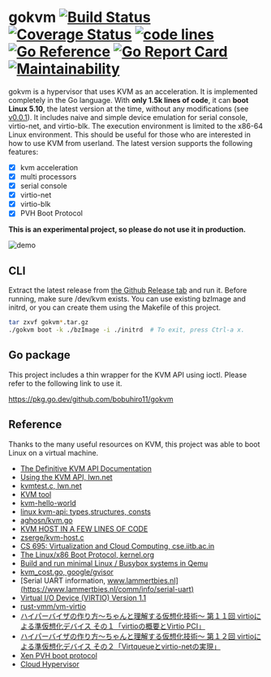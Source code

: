 # gokvm [![Build Status](https://app.travis-ci.com/bobuhiro11/gokvm.svg?branch=main)](https://app.travis-ci.com/bobuhiro11/gokvm) [![Coverage Status](https://coveralls.io/repos/github/bobuhiro11/gokvm/badge.svg?branch=main)](https://coveralls.io/github/bobuhiro11/gokvm?branch=main) [![code lines](https://sloc.xyz/github/bobuhiro11/gokvm?category=code)](https://sloc.xyz/github/bobuhiro11/gokvm?category=code) [![Go Reference](https://pkg.go.dev/badge/github.com/bobuhiro11/gokvm.svg)](https://pkg.go.dev/github.com/bobuhiro11/gokvm) [![Go Report Card](https://goreportcard.com/badge/github.com/bobuhiro11/gokvm)](https://goreportcard.com/report/github.com/bobuhiro11/gokvm) [![Maintainability](https://api.codeclimate.com/v1/badges/f60e75353f617035d732/maintainability)](https://codeclimate.com/github/bobuhiro11/gokvm/maintainability)


gokvm is a hypervisor that uses KVM as an acceleration.
It is implemented completely in the Go language.
With **only 1.5k lines of code**, it can **boot Linux 5.10**, the latest version at the time, without any modifications
(see [v0.0.1](https://github.com/bobuhiro11/gokvm/releases/tag/v0.0.1)).
It includes naive and simple device emulation for serial console, virtio-net, and virtio-blk.
The execution environment is limited to the x86-64 Linux environment.
This should be useful for those who are interested in how to use KVM from userland.
The latest version supports the following features:

- [x] kvm acceleration
- [x] multi processors
- [x] serial console
- [x] virtio-net
- [x] virtio-blk
- [x] PVH Boot Protocol

**This is an experimental project, so please do not use it in production.**

![demo](https://raw.githubusercontent.com/bobuhiro11/gokvm/main/demo.gif)

## CLI

Extract the latest release from [the Github Release tab](https://github.com/bobuhiro11/gokvm/releases) and run it.
Before running, make sure /dev/kvm exists.
You can use existing bzImage and initrd, or you can create them using the Makefile of this project.

```bash
tar zxvf gokvm*.tar.gz
./gokvm boot -k ./bzImage -i ./initrd  # To exit, press Ctrl-a x.
```

## Go package

This project includes a thin wrapper for the KVM API using ioctl. Please refer to the following link to use it.

https://pkg.go.dev/github.com/bobuhiro11/gokvm

## Reference

Thanks to the many useful resources on KVM, this project was able to boot Linux on a virtual machine.

- [The Definitive KVM API Documentation](https://docs.kernel.org/virt/kvm/api.html#)
- [Using the KVM API, lwn.net](https://lwn.net/Articles/658511/)
- [kvmtest.c, lwn.net](https://lwn.net/Articles/658512/)
- [KVM tool](https://git.kernel.org/pub/scm/linux/kernel/git/will/kvmtool.git/about/)
- [kvm-hello-world](https://github.com/dpw/kvm-hello-world)
- [linux kvm-api: types,structures, consts](https://github.com/torvalds/linux/blob/master/include/uapi/linux/kvm.h)
- [aghosn/kvm.go](https://gist.github.com/aghosn/f72c8e8f53bf99c3c4117f49677ab0b9)
- [KVM HOST IN A FEW LINES OF CODE](https://zserge.com/posts/kvm/)
- [zserge/kvm-host.c](https://gist.github.com/zserge/ae9098a75b2b83a1299d19b79b5fe488)
- [CS 695: Virtualization and Cloud Computing, cse.iitb.ac.in](https://www.cse.iitb.ac.in/~cs695/)
- [The Linux/x86 Boot Protocol, kernel.org](https://www.kernel.org/doc/html/latest/x86/boot.html)
- [Build and run minimal Linux / Busybox systems in Qemu](https://gist.github.com/chrisdone/02e165a0004be33734ac2334f215380e)
- [kvm_cost.go, google/gvisor](https://github.com/google/gvisor/blob/master/pkg/sentry/platform/kvm/kvm_const.go)
- [Serial UART information, www.lammertbies.nl](https://www.lammertbies.nl/comm/info/serial-uart)
- [Virtual I/O Device (VIRTIO) Version 1.1](https://docs.oasis-open.org/virtio/virtio/v1.1/csprd01/virtio-v1.1-csprd01.html)
- [rust-vmm/vm-virtio](https://github.com/rust-vmm/vm-virtio/tree/main/crates/virtio-queue)
- [ハイパーバイザの作り方～ちゃんと理解する仮想化技術～ 第１１回 virtioによる準仮想化デバイス その１「virtioの概要とVirtio PCI」](https://syuu1228.github.io/howto_implement_hypervisor/part11.html)
- [ハイパーバイザの作り方～ちゃんと理解する仮想化技術～ 第１２回 virtioによる準仮想化デバイス その２「Virtqueueとvirtio-netの実現」](https://syuu1228.github.io/howto_implement_hypervisor/part12.html)
- [Xen PVH boot protocol](https://github.com/mirage/xen/blob/master/docs/misc/hvmlite.markdown)
- [Cloud Hypervisor](https://github.com/cloud-hypervisor/cloud-hypervisor)

